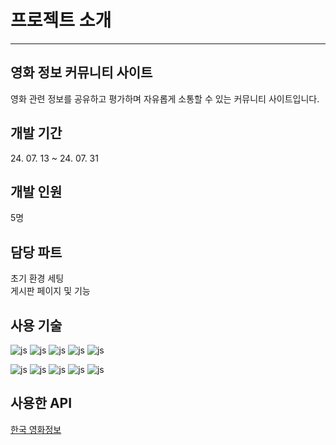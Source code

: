 <h1>프로젝트 소개</h1>
<hr>

<h2> 영화 정보 커뮤니티 사이트</h2>
영화 관련 정보를 공유하고 평가하며 자유롭게 소통할 수 있는 커뮤니티 사이트입니다.
<br>

<h2>개발 기간</h2>
24. 07. 13 ~ 24. 07. 31
<br>

<h2>개발 인원</h2>
5명       
<br>

<h2>담당 파트</h2>
초기 환경 세팅
<br>
게시판 페이지 및 기능
<br>

<h2>사용 기술</h2>

![js](https://img.shields.io/badge/Spring-6DB33F?style=for-the-badge&logo=spring&logoColor=white)
![js](https://img.shields.io/badge/MySQL-00000F?style=for-the-badge&logo=mysql&logoColor=white)
![js](https://img.shields.io/badge/Bootstrap-563D7C?style=for-the-badge&logo=bootstrap&logoColor=white)
![js](https://img.shields.io/badge/GitHub-100000?style=for-the-badge&logo=github&logoColor=white)
![js](https://img.shields.io/badge/GIT-E44C30?style=for-the-badge&logo=git&logoColor=white)

![js](https://img.shields.io/badge/Java-ED8B00?style=for-the-badge&logo=openjdk&logoColor=white)
![js](https://img.shields.io/badge/JavaScript-F7DF1E?style=for-the-badge&logo=JavaScript&logoColor=white)
![js](https://img.shields.io/badge/CSS3-1572B6?style=for-the-badge&logo=css3&logoColor=white)
![js](https://img.shields.io/badge/HTML5-E34F26?style=for-the-badge&logo=html5&logoColor=white)
![js](https://img.shields.io/badge/Sourcetree-0052CC?style=for-the-badge&logo=Sourcetree&logoColor=white)
<h2>사용한 API</h2>
<a href="https://www.kmdb.or.kr/info/api/apiDetail/6">한국 영화정보</a>
